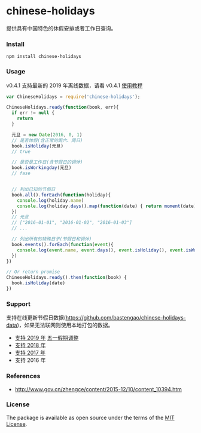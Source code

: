 # chinese-holidays

提供具有中国特色的休假安排或者工作日查询。

### Install

    npm install chinese-holidays


### Usage

v0.4.1 支持最新的 2019 年离线数据，请看 v0.4.1 [使用教程](https://github.com/bastengao/chinese-holidays-node/tree/v0.4.1)


```javascript
var ChineseHolidays = require('chinese-holidays');

ChineseHolidays.ready(function(book, err){
  if err != null {
    return
  }

  元旦 = new Date(2016, 0, 1)
  // 是否休假(含正常的周六、周日)
  book.isHoliday(元旦)
  // true

  // 是否是工作日(含节假日的调休)
  book.isWorkingday(元旦)
  // fase


  // 列出已知的节假日
  book.all().forEach(function(holiday){
    console.log(holiday.name)
    console.log(holiday.days().map(function(date) { return moment(date).format('YYYY-MM-DD') }))
  })
  // 元旦
  // ["2016-01-01", "2016-01-02", "2016-01-03"]
  // ...

  // 列出所有的特殊日子(节假日和调休)
  book.events().forEach(function(event){
    console.log(event.name, event.days(), event.isHoliday(), event.isWorkingday())
  })
})

// Or return promise
ChineseHolidays.ready().then(function(book) {
  book.isHoliday(date)
})
```

### Support

支持在线更新节假日数据(https://github.com/bastengao/chinese-holidays-data)，如果无法联网则使用本地打包的数据。

* [支持 2019 年](http://www.gov.cn/zhengce/content/2018-12/06/content_5346276.htm) [五一假期调整](http://www.gov.cn/zhengce/content/2019-03/22/content_5375877.htm)
* [支持 2018 年](http://www.gov.cn/zhengce/content/2017-11/30/content_5243579.htm)
* [支持 2017 年](http://www.gov.cn/zhengce/content/2016-12/01/content_5141603.htm)
* 支持 2016 年

### References

* http://www.gov.cn/zhengce/content/2015-12/10/content_10394.htm

### License

The package is available as open source under the terms of the [MIT License](http://opensource.org/licenses/MIT).

